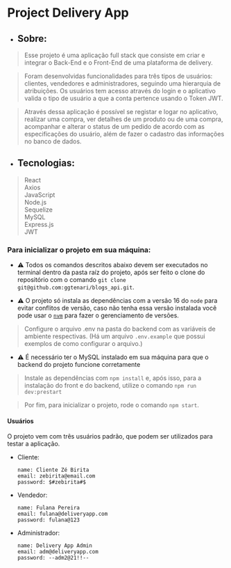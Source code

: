 # Project Delivery App

- ## Sobre:
>Esse projeto é uma aplicação full stack que consiste em criar e integrar o Back-End e o Front-End de uma plataforma de delivery. 

>Foram desenvolvidas funcionalidades para três tipos de usuários: clientes, vendedores e administradores, seguindo uma hierarquia de atribuições. Os usuários tem acesso através do login e o aplicativo valida o tipo de usuário a que a conta pertence usando o Token JWT.

>Através dessa aplicação é possível se registar e logar no aplicativo, realizar uma compra, ver detalhes de um produto ou de uma compra, acompanhar e alterar o status de um pedido de acordo com as especificações do usuário, além de fazer o cadastro das informações no banco de dados.

- ## Tecnologias:
>React <br>
>Axios <br>
>JavaScript <br>
>Node.js <br>
>Sequelize <br>
>MySQL <br>
>Express.js <br>
>JWT <br>

### Para inicializar o projeto em sua máquina:

  - ⚠️ Todos os comandos descritos abaixo devem ser executados no terminal dentro da pasta raíz do projeto, após ser feito o clone do repositório com o comando `git clone git@github.com:ggtenari/blogs_api.git`.

  - ⚠️ O projeto só instala as dependências com a versão 16 do `node` para evitar conflitos de versão, caso não tenha essa versão instalada você pode usar o [`nvm`](https://github.com/nvm-sh/nvm#installing-and-updating) para fazer o gerenciamento de versões.

  > Configure o arquivo .env na pasta do backend com as variáveis de ambiente respectivas. (Há um arquivo `.env.example` que possui exemplos de como configurar o arquivo.)
  - ⚠️ É necessário ter o MySQL instalado em sua máquina para que o backend do projeto funcione corretamente

  > Instale as dependências com `npm install` e, após isso, para a instalação do front e do backend, utilize o comando `npm run dev:prestart`

  > Por fim, para inicializar o projeto, rode o comando `npm start`.

#### Usuários
O projeto vem com três usuários padrão, que podem ser utilizados para testar a aplicação.

- Cliente:
  ```
  name: Cliente Zé Birita
  email: zebirita@email.com
  password: $#zebirita#$
  ```

- Vendedor:
  ```
  name: Fulana Pereira
  email: fulana@deliveryapp.com
  password: fulana@123
  ```

- Administrador:
  ```
  name: Delivery App Admin
  email: adm@deliveryapp.com
  password: --adm2@21!!--
